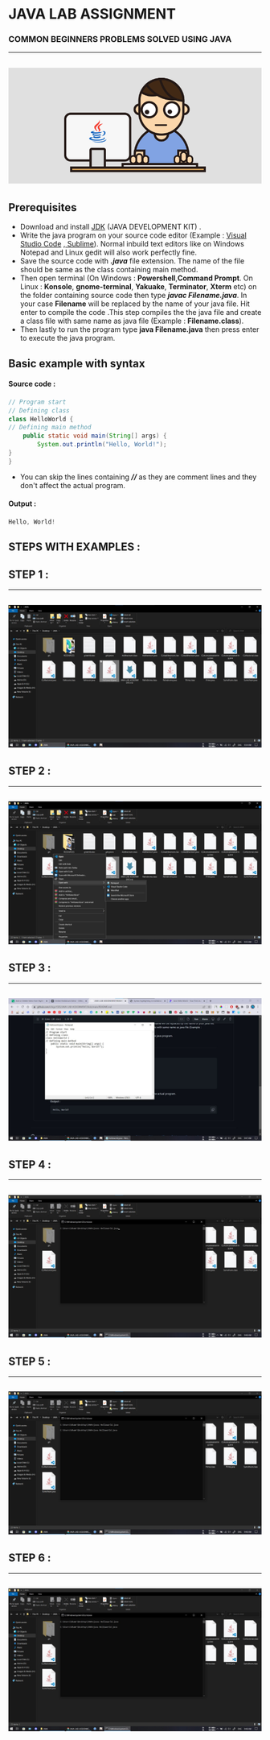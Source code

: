 # **JAVA LAB ASSIGNMENT**
### **COMMON BEGINNERS PROBLEMS SOLVED USING JAVA**
-------
![MarineGEO circle logo](/RESOURCES/java.gif "MarineGEO logo")
-------
## Prerequisites

- Download and install [JDK](https://www.oracle.com/java/technologies/downloads/) (JAVA DEVELOPMENT KIT) .
- Write the java program on your source code editor (Example : [Visual Studio Code](https://code.visualstudio.com/) ,[ Sublime](https://www.sublimetext.com/)). Normal inbuild text editors like on Windows Notepad and Linux gedit will also work perfectly fine.  
- Save the source code with ***.java*** file extension. The name of the file should be same as the class containing main method.
- Then open terminal (On Windows : **Powershell**,**Command Prompt**. On Linux : **Konsole**,  **gnome-terminal**, **Yakuake**, **Terminator**, **Xterm** etc) on the folder containing source code then type ***javac Filename.java***. In your case **Filename** will be replaced by the name of your java file. Hit enter to compile the code .This step compiles the the java file and create a class file with same name as java file (Example : **Filename.class**).
- Then lastly to run the program type **java Filename.java** then press enter to execute the java program.

## Basic example with syntax
#### Source code :

```java
// Program start
// Defining class
class HelloWorld {
// Defining main method
    public static void main(String[] args) {
        System.out.println("Hello, World!"); 
}
}
```

- You can skip the lines containing ***//*** as they are comment lines and they don't affect the actual program.

#### Output :
```java
Hello, World!
```

## STEPS WITH EXAMPLES :

## STEP 1 :
----
![MarineGEO circle logo](/RESOURCES/1.jpg "MarineGEO logo")
----
## STEP 2 :
----
![MarineGEO circle logo](/RESOURCES/2.jpg "MarineGEO logo")
----
## STEP 3 :
----
![MarineGEO circle logo](/RESOURCES/3.jpg "MarineGEO logo")
----
## STEP 4 :
----
![MarineGEO circle logo](/RESOURCES/4.jpg "MarineGEO logo")
----
## STEP 5 :
----
![MarineGEO circle logo](/RESOURCES/5.jpg "MarineGEO logo")
----
## STEP 6 :
----
![MarineGEO circle logo](/RESOURCES/5.jpg "MarineGEO logo")
----

